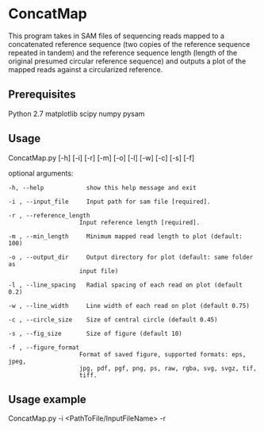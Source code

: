# ConcatMap
This program takes in SAM files of sequencing reads mapped to a concatenated reference sequence (two copies of the reference sequence repeated in tandem) and the reference sequence length (length of the original presumed circular reference sequence) and outputs a plot of the mapped reads against a circularized reference.

## Prerequisites
Python 2.7
matplotlib
scipy
numpy
pysam

## Usage
ConcatMap.py [-h] [-i] [-r] [-m] [-o] [-l] [-w] [-c] [-s] [-f]

optional arguments:

    -h, --help            show this help message and exit
  
    -i , --input_file     Input path for sam file [required].
  
    -r , --reference_length 
                        Input reference length [required].
  
    -m , --min_length     Minimum mapped read length to plot (default: 100)
  
    -o , --output_dir     Output directory for plot (default: same folder as
                        input file)
  
    -l , --line_spacing   Radial spacing of each read on plot (default 0.2)
  
    -w , --line_width     Line width of each read on plot (default 0.75)
  
    -c , --circle_size    Size of central circle (default 0.45)
  
    -s , --fig_size       Size of figure (default 10)
  
    -f , --figure_format 
                        Format of saved figure, supported formats: eps, jpeg,
                        jpg, pdf, pgf, png, ps, raw, rgba, svg, svgz, tif,
                        tiff.

## Usage example
ConcatMap.py -i <PathToFile/InputFileName> -r <ReferenceLength> 

